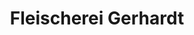 ---
title: "Fleischerei Gerhardt"
url: /fuerstenwalde-spree/fleischerei-gerhardt/
shop: Metzgerei
---